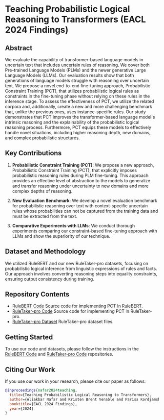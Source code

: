 # Teaching Probabilistic Logical Reasoning to Transformers (EACL 2024 Findings)

## Abstract

We evaluate the capability of transformer-based language models in uncertain text that includes uncertain rules of reasoning. We cover both Pre-trained Language Models (PLMs) and the newer generative Large Language Models (LLMs). Our evaluation results show that both generations of language models struggle with reasoning over uncertain text. We propose a novel end-to-end fine-tuning approach, Probabilistic Constraint Training (PCT), that utilizes probabilistic logical rules as constraints in the fine-tuning phase without relying on these rules in the inference stage. To assess the effectiveness of PCT, we utilize the related corpora and, additionally, create a new and more challenging benchmark that, unlike the previous ones, uses instance-specific rules. Our study demonstrates that PCT improves the transformer-based language model's intrinsic reasoning and the explainability of the probabilistic logical reasoning process. Furthermore, PCT equips these models to effectively handle novel situations, including higher reasoning depth, new domains, and complex probabilistic structures.

## Key Contributions

1. **Probabilistic Constraint Training (PCT)**: We propose a new approach, Probabilistic Constraint Training (PCT), that explicitly imposes probabilistic reasoning rules during PLM fine-tuning. This approach provides an effective level of abstraction to the models to generalize and transfer reasoning under uncertainty to new domains and more complex depths of reasoning.

2. **New Evaluation Benchmark**: We develop a novel evaluation benchmark for probabilistic reasoning over text with context-specific uncertain rules whose probabilities can not be captured from the training data and must be extracted from the text.

3. **Comparative Experiments with LLMs**: We conduct thorough experiments comparing our constraint-based fine-tuning approach with LLMs and show the superiority of our technique.

## Dataset and Methodology

We utilized RuleBERT and our new RuleTaker-pro datasets, focusing on probabilistic logical inference from linguistic expressions of rules and facts. Our approach involves converting reasoning steps into equality constraints, ensuring output consistency during training.

## Repository Contents

- [RuleBERT Code](https://github.com/HLR/Probabilistic_Logical_Reasoning/tree/main/RuleBERT) Source code for implementing PCT In RuleBERT. 
- [RuleTaker-pro Code](https://github.com/HLR/Probabilistic_Logical_Reasoning/tree/main/RuleTaker-pro) Source code for implementing PCT In RuleTaker-pro.
- [RuleTaker-pro Dataset](https://github.com/HLR/Probabilistic_Logical_Reasoning/tree/main/RuleTaker-pro/Dataset/)  RuleTaker-pro dataset files.

## Getting Started

To use our code and datasets, please follow the instructions in the [RuleBERT Code](https://github.com/HLR/Probabilistic_Logical_Reasoning/tree/main/RuleBERT) and [RuleTaker-pro Code](https://github.com/HLR/Probabilistic_Logical_Reasoning/tree/main/RuleTaker-pro) repositories.

## Citing Our Work

If you use our work in your research, please cite our paper as follows:
```bibtex
@inproceedings{nafar2024teaching,
  title={Teaching Probabilistic Logical Reasoning to Transformers},
  author={Aliakbar Nafar and Kristen Brent Venable and Parisa Kordjamshidi},
  booktitle={EACL 2024 Findings},
  year={2024}
}
